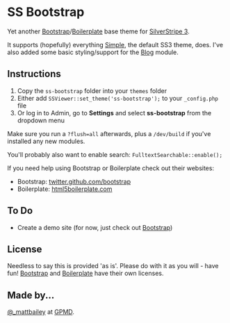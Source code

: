 # SS Bootstrap

Yet another [Bootstrap](//twitter.github.com/bootstrap/)/[Boilerplate](//html5boilerplate.com/) base theme for [SilverStripe 3](//www.silverstripe.org/).

It supports (hopefully) everything [Simple](//github.com/silverstripe-themes/silverstripe-simple), the default SS3 theme, does. I've also added some basic styling/support for the [Blog](//github.com/silverstripe/silverstripe-blog) module.

## Instructions

1. Copy the `ss-bootstrap` folder into your `themes` folder
2. Either add `SSViewer::set_theme('ss-bootstrap');` to your `_config.php` file
3. Or log in to Admin, go to **Settings** and select **ss-bootstrap** from the dropdown menu

Make sure you run a `?flush=all` afterwards, plus a `/dev/build` if you've installed any new modules.

You'll probably also want to enable search: `FulltextSearchable::enable();`

If you need help using Bootstrap or Boilerplate check out their websites:

* Bootstrap: [twitter.github.com/bootstrap](//twitter.github.com/bootstrap/)
* Boilerplate: [html5boilerplate.com](//html5boilerplate.com/)

## To Do

* Create a demo site (for now, just check out [Bootstrap](//twitter.github.com/bootstrap/))

## License

Needless to say this is provided 'as is'. Please do with it as you will - have fun! [Bootstrap](https://github.com/twitter/bootstrap/blob/master/LICENSE) and [Boilerplate](https://github.com/h5bp/html5-boilerplate/blob/master/LICENSE.md) have their own licenses.

## Made by...

[@_mattbailey](//twitter.com/_mattbailey) at [GPMD](//www.gpmd.co.uk/).
